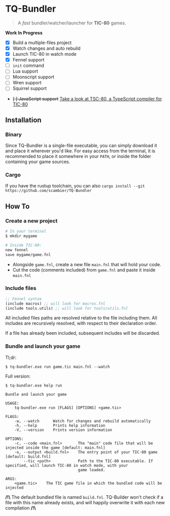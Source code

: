 # TQ-Bundler

> A _fast_ bundler/watcher/launcher for **TIC-80** games.

**Work In Progress**

- [x] Build a multiple-files project
- [x] Watch changes and auto rebuild
- [x] Launch TIC-80 in watch mode
- [x] Fennel support
- [ ] `init` command
- [ ] Lua support
- [ ] Moonscript support
- [ ] Wren support
- [ ] Squirrel support
- ~~[ ] JavaScript support~~ [Take a look at TSC-80, a TypeScript compiler for TIC-80](https://github.com/scambier/tic80-typescript)

## Installation

### Binary

Since TQ-Bundler is a single-file executable, you can simply download it and place it wherever you'd like.
For easy access from the terminal, it is recommended to place it somewhere in your `PATH`, or inside the folder containing your game sources.

### Cargo

If you have the rustup toolchain, you can also `cargo install --git https://github.com/scambier/TQ-Bundler`

## How To

### Create a new project

```sh
# In your terminal
$ mkdir mygame
```

```sh
# Inside TIC-80:
new fennel
save mygame/game.fnl
```

- Alongside `game.fnl`, create a new file `main.fnl` that will hold your code.
- Cut the code (comments included) from `game.fnl` and paste it inside `main.fnl`

### Include files

```lisp
;; Fennel syntax
(include macros) ;; will look for macros.fnl
(include tools.utils) ;; will look for tools/utils.fnl
```

All included files paths are resolved relative to the file including them. All includes are recursively resolved, with respect to their declaration order.

If a file has already been included, subsequent includes will be discarded.

### Bundle and launch your game

Tl;dr:
```
$ tq-bundler.exe run game.tic main.fnl --watch
````

Full version:
```
$ tq-bundler.exe help run

Bundle and launch your game

USAGE:
    tq-bundler.exe run [FLAGS] [OPTIONS] <game.tic>

FLAGS:
    -w, --watch      Watch for changes and rebuild automatically
    -h, --help       Prints help information
    -V, --version    Prints version information

OPTIONS:
    -c, --code <main.fnl>       The "main" code file that will be injected inside the game [default: main.fnl]
    -o, --output <build.fnl>    The entry point of your TIC-80 game [default: build.fnl]
        --tic <path>            Path to the TIC-80 executable. If specified, will launch TIC-80 in watch mode, with your
                                game loaded.

ARGS:
    <game.tic>    The TIC game file in which the bundled code will be injected
```

**/!\\** The default bundled file is named `build.fnl`. TQ-Builder won't check if a file with this name already exists, and will happily overwrite it with each new compilation **/!\\**